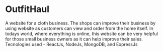 # OutfitHaul
A website for a cloth business. 
The shops can improve their business by using website as customers can view and order from the home itself. In todays world, where everything is online, this website can be very helpful for those small business owners as it can help improve their sales.
Tecnologies used - ReactJs, NodeJs, MongoDB, and ExpressJs
